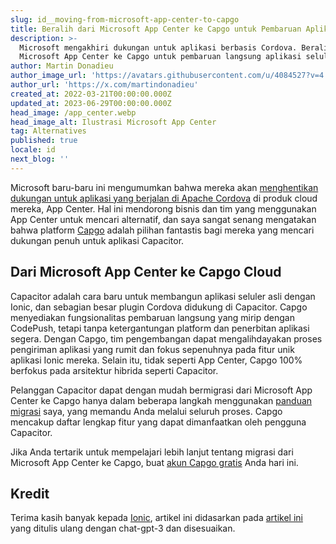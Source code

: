 ```yaml
---
slug: id__moving-from-microsoft-app-center-to-capgo
title: Beralih dari Microsoft App Center ke Capgo untuk Pembaruan Aplikasi Langsung
description: >-
  Microsoft mengakhiri dukungan untuk aplikasi berbasis Cordova. Beralih dari
  Microsoft App Center ke Capgo untuk pembaruan langsung aplikasi seluler
author: Martin Donadieu
author_image_url: 'https://avatars.githubusercontent.com/u/4084527?v=4'
author_url: 'https://x.com/martindonadieu'
created_at: 2022-03-21T00:00:00.000Z
updated_at: 2023-06-29T00:00:00.000Z
head_image: /app_center.webp
head_image_alt: Ilustrasi Microsoft App Center
tag: Alternatives
published: true
locale: id
next_blog: ''
---
```


Microsoft baru-baru ini mengumumkan bahwa mereka akan [menghentikan dukungan untuk aplikasi yang berjalan di Apache Cordova](https://devblogsmicrosoftcom/appcenter/announcing-apache-cordova-retirement/) di produk cloud mereka, App Center. Hal ini mendorong bisnis dan tim yang menggunakan App Center untuk mencari alternatif, dan saya sangat senang mengatakan bahwa platform [Capgo](https://capgoapp/) adalah pilihan fantastis bagi mereka yang mencari dukungan penuh untuk aplikasi Capacitor.

## Dari Microsoft App Center ke Capgo Cloud

Capacitor adalah cara baru untuk membangun aplikasi seluler asli dengan Ionic, dan sebagian besar plugin Cordova didukung di Capacitor. Capgo menyediakan fungsionalitas pembaruan langsung yang mirip dengan CodePush, tetapi tanpa ketergantungan platform dan penerbitan aplikasi segera. Dengan Capgo, tim pengembangan dapat mengalihdayakan proses pengiriman aplikasi yang rumit dan fokus sepenuhnya pada fitur unik aplikasi Ionic mereka. Selain itu, tidak seperti App Center, Capgo 100% berfokus pada arsitektur hibrida seperti Capacitor.

Pelanggan Capacitor dapat dengan mudah bermigrasi dari Microsoft App Center ke Capgo hanya dalam beberapa langkah menggunakan [panduan migrasi](https://capgoapp/blog/appcenter-migration/) saya, yang memandu Anda melalui seluruh proses. Capgo mencakup daftar lengkap fitur yang dapat dimanfaatkan oleh pengguna Capacitor.

Jika Anda tertarik untuk mempelajari lebih lanjut tentang migrasi dari Microsoft App Center ke Capgo, buat [akun Capgo gratis](/register/) Anda hari ini.

## Kredit

Terima kasih banyak kepada [Ionic](https://ioniccom/), artikel ini didasarkan pada [artikel ini](https://ionicio/blog/moving-from-microsoft-app-center-to-ionic-appflow/) yang ditulis ulang dengan chat-gpt-3 dan disesuaikan.